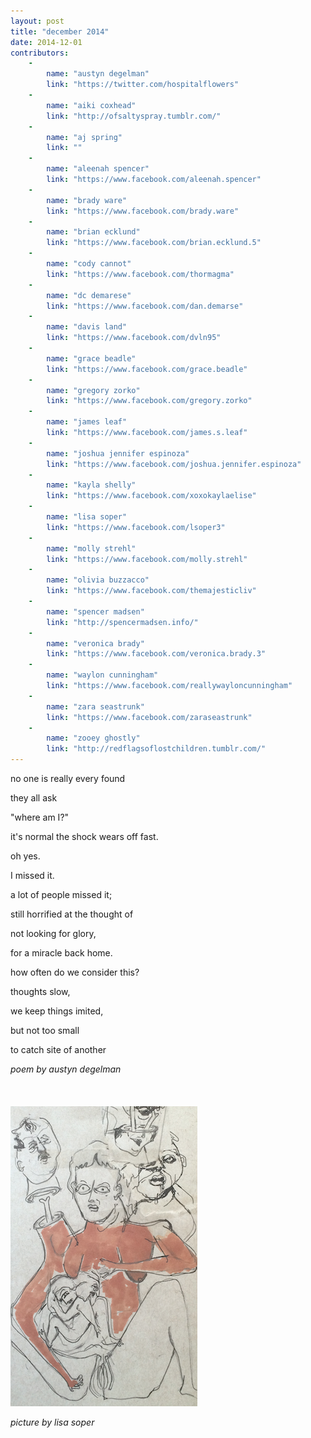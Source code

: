 ```yaml
---
layout: post
title: "december 2014"
date: 2014-12-01
contributors:
    -
        name: "austyn degelman"
        link: "https://twitter.com/hospitalflowers"
    -
        name: "aiki coxhead"
        link: "http://ofsaltyspray.tumblr.com/"
    -
        name: "aj spring"
        link: ""
    -
        name: "aleenah spencer"
        link: "https://www.facebook.com/aleenah.spencer"
    -
        name: "brady ware"
        link: "https://www.facebook.com/brady.ware"
    -
        name: "brian ecklund"
        link: "https://www.facebook.com/brian.ecklund.5"
    -
        name: "cody cannot"
        link: "https://www.facebook.com/thormagma"
    -
        name: "dc demarese"
        link: "https://www.facebook.com/dan.demarse"
    -
        name: "davis land"
        link: "https://www.facebook.com/dvln95"
    -
        name: "grace beadle"
        link: "https://www.facebook.com/grace.beadle"
    -
        name: "gregory zorko"
        link: "https://www.facebook.com/gregory.zorko"
    -
        name: "james leaf"
        link: "https://www.facebook.com/james.s.leaf"
    -
        name: "joshua jennifer espinoza"
        link: "https://www.facebook.com/joshua.jennifer.espinoza"
    -
        name: "kayla shelly"
        link: "https://www.facebook.com/xoxokaylaelise"
    -
        name: "lisa soper"
        link: "https://www.facebook.com/lsoper3"
    -
        name: "molly strehl"
        link: "https://www.facebook.com/molly.strehl"
    -
        name: "olivia buzzacco"
        link: "https://www.facebook.com/themajesticliv"
    -
        name: "spencer madsen"
        link: "http://spencermadsen.info/"
    -
        name: "veronica brady"
        link: "https://www.facebook.com/veronica.brady.3"
    -
        name: "waylon cunningham"
        link: "https://www.facebook.com/reallywayloncunningham"
    -
        name: "zara seastrunk"
        link: "https://www.facebook.com/zaraseastrunk"
    -
        name: "zooey ghostly"
        link: "http://redflagsoflostchildren.tumblr.com/"
---
```



no one is really every found

they all ask

"where am I?"

it's normal the shock wears off fast.

oh yes.

I missed it.

a lot of people missed it;

still horrified at the thought of

not looking for glory,

for a miracle back home.

how often do we consider this?

thoughts slow,

we keep things imited,

but not too small

to catch site of another


*poem by austyn degelman*
<br><br><br><br>
![](/post_images/lisa_dec.png)

*picture by lisa soper*